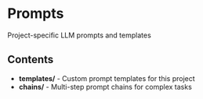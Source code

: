 # Prompts

Project-specific LLM prompts and templates

## Contents

- **templates/** - Custom prompt templates for this project
- **chains/** - Multi-step prompt chains for complex tasks
